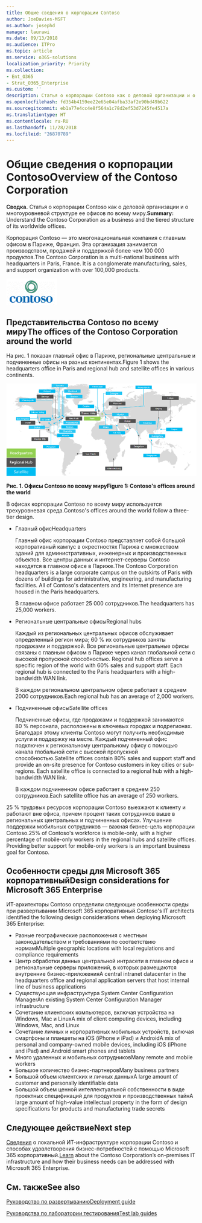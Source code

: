 ```yaml
---
title: Общие сведения о корпорации Contoso
author: JoeDavies-MSFT
ms.author: josephd
manager: laurawi
ms.date: 09/13/2018
ms.audience: ITPro
ms.topic: article
ms.service: o365-solutions
localization_priority: Priority
ms.collection:
- Ent_O365
- Strat_O365_Enterprise
ms.custom: ''
description: Статья о корпорации Contoso как о деловой организации и о многоуровневой структуре ее офисов по всему миру.
ms.openlocfilehash: fd354b4159ee22e65e04afba33af2e90bd49b622
ms.sourcegitcommit: eb1a77e4cc4e8f564a1c78d2ef53d7245fe4517a
ms.translationtype: HT
ms.contentlocale: ru-RU
ms.lasthandoff: 11/28/2018
ms.locfileid: "26870789"
---
```

# <a name="overview-of-the-contoso-corporation"></a><span data-ttu-id="48544-103">Общие сведения о корпорации Contoso</span><span class="sxs-lookup"><span data-stu-id="48544-103">Overview of the Contoso Corporation</span></span>

<span data-ttu-id="48544-104">**Сводка.** Статья о корпорации Contoso как о деловой организации и о многоуровневой структуре ее офисов по всему миру.</span><span class="sxs-lookup"><span data-stu-id="48544-104">**Summary:** Understand the Contoso Corporation as a business and the tiered structure of its worldwide offices.</span></span>

<span data-ttu-id="48544-p101">Корпорация Contoso — это многонациональная компания с главным офисом в Париже, Франция. Эта организация занимается производством, продажей и поддержкой более чем 100 000 продуктов.</span><span class="sxs-lookup"><span data-stu-id="48544-p101">The Contoso Corporation is a multi-national business with headquarters in Paris, France. It is a conglomerate manufacturing, sales, and support organization with over 100,000 products.</span></span>

![](./media/contoso-overview/contoso-icon.png)

## <a name="contoso-around-the-world"></a><span data-ttu-id="48544-107">Представительства Contoso по всему миру</span><span class="sxs-lookup"><span data-stu-id="48544-107">The offices of the Contoso Corporation around the world</span></span>

<span data-ttu-id="48544-108">На рис. 1 показан главный офис в Париже, региональные центральные и подчиненные офисы на разных континентах.</span><span class="sxs-lookup"><span data-stu-id="48544-108">Figure 1 shows the headquarters office in Paris and regional hub and satellite offices in various continents.</span></span>

![](./media/contoso-overview/contoso-overview-fig1.png)

<span data-ttu-id="48544-109">**Рис. 1. Офисы Contoso по всему миру**</span><span class="sxs-lookup"><span data-stu-id="48544-109">**Figure 1: Contoso's offices around the world**</span></span>
 
<span data-ttu-id="48544-110">В офисах корпорации Contoso по всему миру используется трехуровневая среда.</span><span class="sxs-lookup"><span data-stu-id="48544-110">Contoso's offices around the world follow a three-tier design.</span></span>

- <span data-ttu-id="48544-111">Главный офис</span><span class="sxs-lookup"><span data-stu-id="48544-111">Headquarters</span></span>

  <span data-ttu-id="48544-p102">Главный офис корпорации Contoso представляет собой большой корпоративный кампус в окрестностях Парижа с множеством зданий для административных, инженерных и производственных объектов. Все центры данных и интернет-серверы Contoso находятся в главном офисе в Париже.</span><span class="sxs-lookup"><span data-stu-id="48544-p102">The Contoso Corporation headquarters is a large corporate campus on the outskirts of Paris with dozens of buildings for administrative, engineering, and manufacturing facilities. All of Contoso's datacenters and its Internet presence are housed in the Paris headquarters.</span></span>

  <span data-ttu-id="48544-114">В главном офисе работает 25 000 сотрудников.</span><span class="sxs-lookup"><span data-stu-id="48544-114">The headquarters has 25,000 workers.</span></span>

- <span data-ttu-id="48544-115">Региональные центральные офисы</span><span class="sxs-lookup"><span data-stu-id="48544-115">Regional hubs</span></span>

  <span data-ttu-id="48544-p103">Каждый из региональных центральных офисов обслуживает определенный регион мира; 60 % их сотрудников заняты продажами и поддержкой. Все региональные центральные офисы связаны с главным офисом в Париже через канал глобальной сети с высокой пропускной способностью. </span><span class="sxs-lookup"><span data-stu-id="48544-p103">Regional hub offices serve a specific region of the world with 60% sales and support staff. Each regional hub is connected to the Paris headquarters with a high-bandwidth WAN link.</span></span>

  <span data-ttu-id="48544-118">В каждом региональном центральном офисе работает в среднем 2000 сотрудников.</span><span class="sxs-lookup"><span data-stu-id="48544-118">Each regional hub has an average of 2,000 workers.</span></span>

- <span data-ttu-id="48544-119">Подчиненные офисы</span><span class="sxs-lookup"><span data-stu-id="48544-119">Satellite offices</span></span>

  <span data-ttu-id="48544-p104">Подчиненные офисы, где продажами и поддержкой занимаются 80 % персонала, расположены в ключевых городах и подрегионах. Благодаря этому клиенты Contoso могут получить необходимые услуги и поддержку на месте. Каждый подчиненный офис подключен к региональному центральному офису с помощью канала глобальной сети с высокой пропускной способностью.</span><span class="sxs-lookup"><span data-stu-id="48544-p104">Satellite offices contain 80% sales and support staff and provide an on-site presence for Contoso customers in key cities or sub-regions. Each satellite office is connected to a regional hub with a high-bandwidth WAN link.</span></span>

  <span data-ttu-id="48544-122">В каждом подчиненном офисе работает в среднем 250 сотрудников.</span><span class="sxs-lookup"><span data-stu-id="48544-122">Each satellite office has an average of 250 workers.</span></span>

<span data-ttu-id="48544-p105">25 % трудовых ресурсов корпорации Contoso выезжают к клиенту и работают вне офиса, причем процент таких сотрудников выше в региональных центральных и подчиненных офисах. Улучшение поддержки мобильных сотрудников — важная бизнес-цель корпорации Contoso.</span><span class="sxs-lookup"><span data-stu-id="48544-p105">25% of Contoso's workforce is mobile-only, with a higher percentage of mobile-only workers in the regional hubs and satellite offices. Providing better support for mobile-only workers is an important business goal for Contoso.</span></span>

## <a name="design-considerations-for-microsoft-365-enterprise"></a><span data-ttu-id="48544-125">Особенности среды для Microsoft 365 корпоративный</span><span class="sxs-lookup"><span data-stu-id="48544-125">Design considerations for Microsoft 365 Enterprise</span></span>

<span data-ttu-id="48544-126">ИТ-архитекторы Contoso определили следующие особенности среды при развертывании Microsoft 365 корпоративный.</span><span class="sxs-lookup"><span data-stu-id="48544-126">Contoso's IT architects identified the following design considerations when deploying Microsoft 365 Enterprise:</span></span> 

- <span data-ttu-id="48544-127">Разные географические расположения с местным законодательством и требованиями по соответствию нормам</span><span class="sxs-lookup"><span data-stu-id="48544-127">Multiple geographic locations with local regulations and compliance requirements</span></span>
- <span data-ttu-id="48544-128">Центр обработки данных центральной интрасети в главном офисе и региональные серверы приложений, в которых размещаются внутренние бизнес-приложения</span><span class="sxs-lookup"><span data-stu-id="48544-128">A central intranet datacenter in the headquarters office and regional application servers that host internal line of business applications</span></span>
- <span data-ttu-id="48544-129">Существующая инфраструктура System Center Configuration Manager</span><span class="sxs-lookup"><span data-stu-id="48544-129">An existing System Center Configuration Manager infrastructure</span></span>
- <span data-ttu-id="48544-130">Сочетание клиентских компьютеров, включая устройства на Windows, Mac и Linux</span><span class="sxs-lookup"><span data-stu-id="48544-130">A mix of client computing devices, including Windows, Mac, and Linux</span></span>
- <span data-ttu-id="48544-131">Сочетание личных и корпоративных мобильных устройств, включая смартфоны и планшеты на iOS (iPhone и iPad) и Android</span><span class="sxs-lookup"><span data-stu-id="48544-131">A mix of personal and company-owned mobile devices, including iOS (iPhone and iPad) and Android smart phones and tablets</span></span>
- <span data-ttu-id="48544-132">Много удаленных и мобильных сотрудников</span><span class="sxs-lookup"><span data-stu-id="48544-132">Many remote and mobile workers</span></span>
- <span data-ttu-id="48544-133">Большое количество бизнес-партнеров</span><span class="sxs-lookup"><span data-stu-id="48544-133">Many business partners</span></span>
- <span data-ttu-id="48544-134">Большой объем клиентских и личных данных</span><span class="sxs-lookup"><span data-stu-id="48544-134">A large amount of customer and personally identifiable data</span></span>
- <span data-ttu-id="48544-135">Большой объем ценной интеллектуальной собственности в виде проектных спецификаций для продуктов и производственных тайн</span><span class="sxs-lookup"><span data-stu-id="48544-135">A large amount of high-value intellectual property in the form of design specifications for products and manufacturing trade secrets</span></span>

## <a name="next-step"></a><span data-ttu-id="48544-136">Следующее действие</span><span class="sxs-lookup"><span data-stu-id="48544-136">Next step</span></span>

<span data-ttu-id="48544-137">[Сведения](contoso-infra-needs.md) о локальной ИТ-инфраструктуре корпорации Contoso и способах удовлетворения бизнес-потребностей с помощью Microsoft 365 корпоративный.</span><span class="sxs-lookup"><span data-stu-id="48544-137">[Learn](contoso-infra-needs.md) about the Contoso Corporation’s on-premises IT infrastructure and how their business needs can be addressed with Microsoft 365 Enterprise.</span></span>

## <a name="see-also"></a><span data-ttu-id="48544-138">См. также</span><span class="sxs-lookup"><span data-stu-id="48544-138">See also</span></span>

[<span data-ttu-id="48544-139">Руководство по развертыванию</span><span class="sxs-lookup"><span data-stu-id="48544-139">Deployment guide</span></span>](deploy-microsoft-365-enterprise.md)

[<span data-ttu-id="48544-140">Руководства по лаборатории тестирования</span><span class="sxs-lookup"><span data-stu-id="48544-140">Test lab guides</span></span>](m365-enterprise-test-lab-guides.md)



